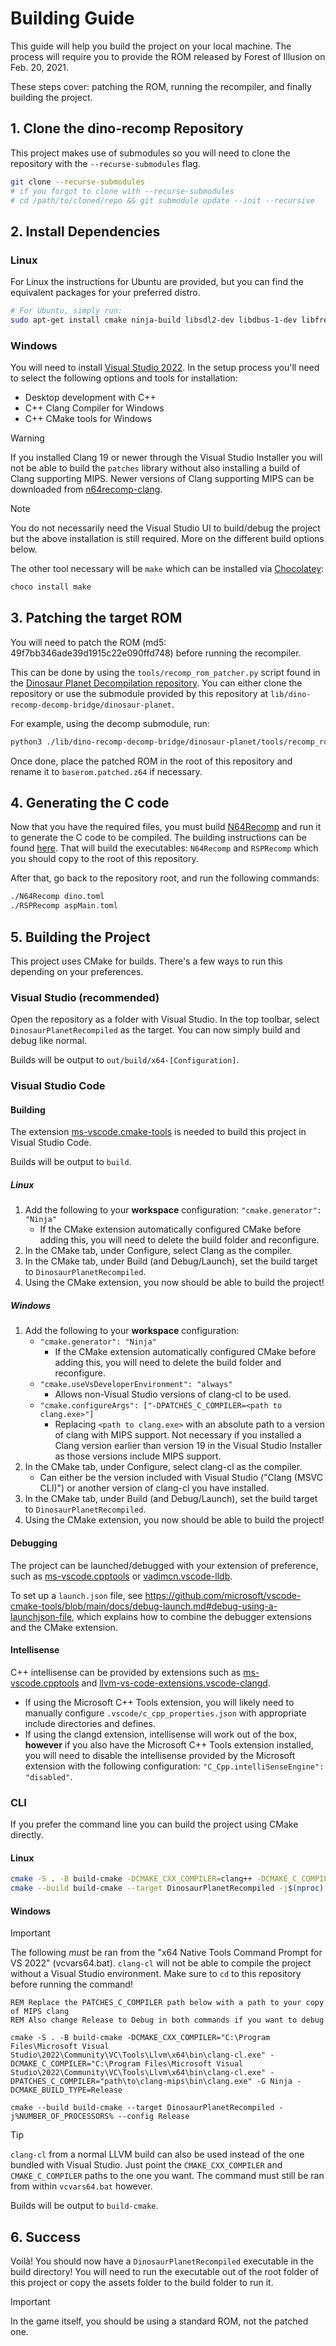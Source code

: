 # Building Guide

This guide will help you build the project on your local machine. The process will require you to provide the ROM released by Forest of Illusion on Feb. 20, 2021.

These steps cover: patching the ROM, running the recompiler, and finally building the project.

## 1. Clone the dino-recomp Repository
This project makes use of submodules so you will need to clone the repository with the `--recurse-submodules` flag.

```bash
git clone --recurse-submodules
# if you forgot to clone with --recurse-submodules
# cd /path/to/cloned/repo && git submodule update --init --recursive
```

## 2. Install Dependencies

### Linux
For Linux the instructions for Ubuntu are provided, but you can find the equivalent packages for your preferred distro.

```bash
# For Ubuntu, simply run:
sudo apt-get install cmake ninja-build libsdl2-dev libdbus-1-dev libfreetype-dev lld llvm clang
```

### Windows
You will need to install [Visual Studio 2022](https://visualstudio.microsoft.com/downloads/).
In the setup process you'll need to select the following options and tools for installation:
- Desktop development with C++
- C++ Clang Compiler for Windows
- C++ CMake tools for Windows

> [!WARNING]
> If you installed Clang 19 or newer through the Visual Studio Installer you will not be able to build the `patches` library without also installing a build of Clang supporting MIPS. Newer versions of Clang supporting MIPS can be downloaded from [n64recomp-clang](https://github.com/LT-Schmiddy/n64recomp-clang/releases).

> [!NOTE]
> You do not necessarily need the Visual Studio UI to build/debug the project but the above installation is still required. More on the different build options below. 

The other tool necessary will be `make` which can be installed via [Chocolatey](https://chocolatey.org/):
```bash
choco install make
```

## 3. Patching the target ROM
You will need to patch the ROM (md5: 49f7bb346ade39d1915c22e090ffd748) before running the recompiler.

This can be done by using the `tools/recomp_rom_patcher.py` script found in the [Dinosaur Planet Decompilation repository](https://github.com/zestydevy/dinosaur-planet). You can either clone the repository or use the submodule provided by this repository at `lib/dino-recomp-decomp-bridge/dinosaur-planet`.

For example, using the decomp submodule, run:
```bash
python3 ./lib/dino-recomp-decomp-bridge/dinosaur-planet/tools/recomp_rom_patcher.py -o baserom.patched.z64 baserom.z64
```

Once done, place the patched ROM in the root of this repository and rename it to `baserom.patched.z64` if necessary.

## 4. Generating the C code

Now that you have the required files, you must build [N64Recomp](https://github.com/N64Recomp/N64Recomp) and run it to generate the C code to be compiled. The building instructions can be found [here](https://github.com/N64Recomp/N64Recomp?tab=readme-ov-file#building). That will build the executables: `N64Recomp` and `RSPRecomp` which you should copy to the root of this repository.

After that, go back to the repository root, and run the following commands:
```bash
./N64Recomp dino.toml
./RSPRecomp aspMain.toml
```

## 5. Building the Project

This project uses CMake for builds. There's a few ways to run this depending on your preferences.

### Visual Studio (recommended)

Open the repository as a folder with Visual Studio. In the top toolbar, select `DinosaurPlanetRecompiled` as the target. You can now simply build and debug like normal.

Builds will be output to `out/build/x64-[Configuration]`.

### Visual Studio Code

#### Building
The extension [ms-vscode.cmake-tools](https://marketplace.visualstudio.com/items?itemName=ms-vscode.cmake-tools) is needed to build this project in Visual Studio Code.

Builds will be output to `build`.

##### Linux
1. Add the following to your **workspace** configuration: `"cmake.generator": "Ninja"`
    - If the CMake extension automatically configured CMake before adding this, you will need to delete the build folder and reconfigure.
2. In the CMake tab, under Configure, select Clang as the compiler.
3. In the CMake tab, under Build (and Debug/Launch), set the build target to `DinosaurPlanetRecompiled`.
4. Using the CMake extension, you now should be able to build the project!

##### Windows
1. Add the following to your **workspace** configuration:
    - `"cmake.generator": "Ninja"`
        - If the CMake extension automatically configured CMake before adding this, you will need to delete the build folder and reconfigure.
    - `"cmake.useVsDeveloperEnvironment": "always"`
        - Allows non-Visual Studio versions of clang-cl to be used.
    - `"cmake.configureArgs": ["-DPATCHES_C_COMPILER=<path to clang.exe>"]`
        - Replacing `<path to clang.exe>` with an absolute path to a version of clang with MIPS support. Not necessary if you installed a Clang version earlier than version 19 in the Visual Studio Installer as those versions include MIPS support.
2. In the CMake tab, under Configure, select clang-cl as the compiler.
    - Can either be the version included with Visual Studio ("Clang (MSVC CLI)") or another version of clang-cl you have installed.
3. In the CMake tab, under Build (and Debug/Launch), set the build target to `DinosaurPlanetRecompiled`.
6. Using the CMake extension, you now should be able to build the project!

#### Debugging
The project can be launched/debugged with your extension of preference, such as [ms-vscode.cpptools](https://marketplace.visualstudio.com/items?itemName=ms-vscode.cpptools) or [vadimcn.vscode-lldb](https://marketplace.visualstudio.com/items?itemName=vadimcn.vscode-lldb).

To set up a `launch.json` file, see https://github.com/microsoft/vscode-cmake-tools/blob/main/docs/debug-launch.md#debug-using-a-launchjson-file, which explains how to combine the debugger extensions and the CMake extension.

#### Intellisense
C++ intellisense can be provided by extensions such as [ms-vscode.cpptools](https://marketplace.visualstudio.com/items?itemName=ms-vscode.cpptools) and [llvm-vs-code-extensions.vscode-clangd](https://marketplace.visualstudio.com/items?itemName=llvm-vs-code-extensions.vscode-clangd).

- If using the Microsoft C++ Tools extension, you will likely need to manually configure `.vscode/c_cpp_properties.json` with appropriate include directories and defines.
- If using the clangd extension, intellisense will work out of the box, **however** if you also have the Microsoft C++ Tools extension installed, you will need to disable the intellisense provided by the Microsoft extension with the following configuration: `"C_Cpp.intelliSenseEngine": "disabled"`.

### CLI

If you prefer the command line you can build the project using CMake directly.

#### Linux
```bash
cmake -S . -B build-cmake -DCMAKE_CXX_COMPILER=clang++ -DCMAKE_C_COMPILER=clang -G Ninja -DCMAKE_BUILD_TYPE=Release # or Debug if you want to debug
cmake --build build-cmake --target DinosaurPlanetRecompiled -j$(nproc) --config Release # or Debug
```

#### Windows
> [!IMPORTANT]  
> The following *must* be ran from the "x64 Native Tools Command Prompt for VS 2022" (vcvars64.bat). `clang-cl` will not be able to compile the project without a Visual Studio environment. Make sure to `cd` to this repository before running the command!

```batch
REM Replace the PATCHES_C_COMPILER path below with a path to your copy of MIPS clang
REM Also change Release to Debug in both commands if you want to debug

cmake -S . -B build-cmake -DCMAKE_CXX_COMPILER="C:\Program Files\Microsoft Visual Studio\2022\Community\VC\Tools\Llvm\x64\bin\clang-cl.exe" -DCMAKE_C_COMPILER="C:\Program Files\Microsoft Visual Studio\2022\Community\VC\Tools\Llvm\x64\bin\clang-cl.exe" -DPATCHES_C_COMPILER="path\to\clang-mips\bin\clang.exe" -G Ninja -DCMAKE_BUILD_TYPE=Release

cmake --build build-cmake --target DinosaurPlanetRecompiled -j%NUMBER_OF_PROCESSORS% --config Release
```

> [!TIP]
> `clang-cl` from a normal LLVM build can also be used instead of the one bundled with Visual Studio. Just point the `CMAKE_CXX_COMPILER` and `CMAKE_C_COMPILER` paths to the one you want. The command must still be ran from within `vcvars64.bat` however.

Builds will be output to `build-cmake`.

## 6. Success

Voilà! You should now have a `DinosaurPlanetRecompiled` executable in the build directory! You will need to run the executable out of the root folder of this project or copy the assets folder to the build folder to run it.

> [!IMPORTANT]  
> In the game itself, you should be using a standard ROM, not the patched one.
